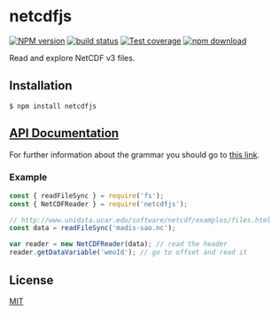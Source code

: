 # netcdfjs

[![NPM version][npm-image]][npm-url]
[![build status][ci-image]][ci-url]
[![Test coverage][codecov-image]][codecov-url]
[![npm download][download-image]][download-url]

Read and explore NetCDF v3 files.

## Installation

`$ npm install netcdfjs`

## [API Documentation](https://cheminfo.github.io/netcdfjs/)

For further information about the grammar you should go to [this link](https://www.unidata.ucar.edu/software/netcdf/docs/file_format_specifications.html).

### Example

```js
const { readFileSync } = require('fs');
const { NetCDFReader } = require('netcdfjs');

// http://www.unidata.ucar.edu/software/netcdf/examples/files.html
const data = readFileSync('madis-sao.nc');

var reader = new NetCDFReader(data); // read the header
reader.getDataVariable('wmoId'); // go to offset and read it
```

## License

[MIT](./LICENSE)

[npm-image]: https://img.shields.io/npm/v/netcdfjs.svg
[npm-url]: https://www.npmjs.com/package/netcdfjs
[ci-image]: https://github.com/cheminfo/netcdfjs/workflows/Node.js%20CI/badge.svg?branch=main
[ci-url]: https://github.com/cheminfo/netcdfjs/actions?query=workflow%3A%22Node.js+CI%22
[codecov-image]: https://img.shields.io/codecov/c/github/cheminfo/netcdfjs.svg
[codecov-url]: https://codecov.io/gh/cheminfo/netcdfjs
[download-image]: https://img.shields.io/npm/dm/netcdfjs.svg
[download-url]: https://www.npmjs.com/package/netcdfjs
